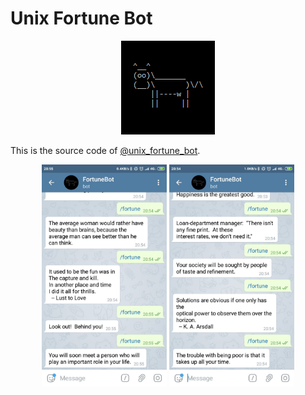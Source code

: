 Unix Fortune Bot
================

<p align="center">
<img src="/images/cowsay.png" alt="cowsay logo"/>
</p>

This is the source code of [@unix_fortune_bot](https://web.telegram.org/#/im?p=@unix_fortune_bot).

<p align="center">
<img src="/images/screenshot1.jpg" alt="screenshot 1" width="200"/>
<img src="/images/screenshot2.jpg" alt="screenshot 2" width="200"/>
</p>
